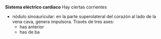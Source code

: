 **Sistema eléctrico cardíaco** 
Hay ciertas corrientes
- nódulo sinoauricular: en la parte superolateral del corazón al lado de la vena cava, genera impulsora. Través de tres ases:
	- has anterior
	- has de ba

